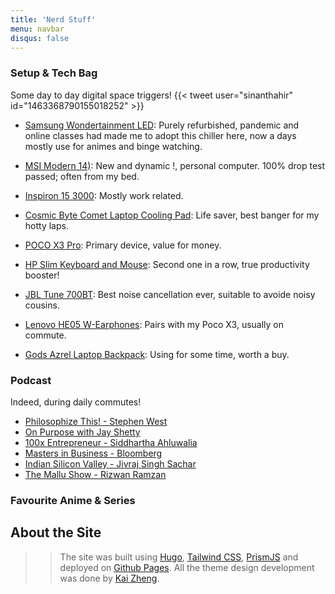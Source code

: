 ```yaml
---
title: 'Nerd Stuff'
menu: navbar
disqus: false
---
```


### Setup & Tech Bag
Some day to day digital space triggers!
{{< tweet user="sinanthahir" id="1463368790155018252" >}}

* [Samsung Wondertainment LED](https://www.amazon.in/Samsung-Inches-Wondertainment-UA32T4340AKXXL-Glossy/dp/B086WZSK4F/ref=sr_1_2?keywords=samsung+32+inch+led+tv&qid=1644163475&sprefix=samsung+32+inch%2Caps%2C534&sr=8-2): Purely refurbished, pandemic and online classes had made me to adopt this chiller here, now a days mostly use for animes and binge watching.

* [MSI Modern 14)](https://www.msi.com/Business-Productivity/Modern-14-B10X-r/Specification): New and dynamic !, personal computer. 100% drop test passed; often from my bed.

* [Inspiron 15 3000](https://www.dell.com/en-in/shop/cty/pdp/spd/inspiron-15-3511-laptop/d560509win9s#configurations_section): Mostly work related.

* [Cosmic Byte Comet Laptop Cooling Pad](https://www.thecosmicbyte.com/computer-accessories/laptop-cooling-pad/cosmic-byte-asteroid-laptop-cooling-pad-blue): Life saver, best banger for my hotty laps.

* [POCO X3 Pro](https://www.flipkart.com/poco-x3-pro-steel-blue-128-gb/p/itm527548fcdf883): Primary device, value for money.

* [HP Slim Keyboard and Mouse](https://www.amazon.in/HP-Wireless-Keyboard-connectivity-Extended/dp/B08WHFR2RY/ref=sr_1_15?keywords=hp+wireless+keyboard+and+mouse&qid=1644164324&sprefix=hp+wireless%2Caps%2C408&sr=8-15): Second one in a row, true productivity booster!

* [JBL Tune 700BT](https://www.jbl.com/over-ear-headphones/TUNE700BT.html): Best noise cancellation ever, suitable to avoide noisy cousins. 

* [Lenovo HE05 W-Earphones](https://www.flipkart.com/lenovo-he05-bluetooth-headset/p/itm5dc76d7f7cbf7): Pairs with my Poco X3, usually on commute.

* [Gods Azrel Laptop Backpack](https://www.roadgods.com/product/azrel-15-6-inch-green-laptop-backpack/): Using for some time, worth a buy.


### Podcast
Indeed, during daily commutes!

* [Philosophize This! - Stephen West](https://open.spotify.com/show/2Shpxw7dPoxRJCdfFXTWLE?si=7a70d692917c48af)
* [On Purpose with Jay Shetty](https://open.spotify.com/show/5EqqB52m2bsr4k1Ii7sStc?si=abe29c86f8a7496c)
* [100x Entrepreneur - Siddhartha Ahluwalia](https://open.spotify.com/show/73VanEvg9Rhp2SOOJPFaav)
* [Masters in Business - Bloomberg](https://open.spotify.com/show/4vd6fOEkEw0F7nnqA4UmNu?si=33b498cc60d140bf)
* [Indian Silicon Valley - Jivraj Singh Sachar](https://open.spotify.com/show/5HZ9y88I43ba7pO5S3K9nM)
* [The Mallu Show - Rizwan Ramzan](https://open.spotify.com/show/0HwNbH4waHN5c3xaFr2TQO?si=444eb499c83c4258)

### Favourite Anime & Series


## About the Site
>> The site was built using [Hugo](https://gohugo.io/), [Tailwind CSS](https://tailwindcss.com/), [PrismJS](https://github.com/PrismJS/prism)  and deployed on [Github Pages](https://docs.github.com/en/pages/getting-started-with-github-pages/about-github-pages#user--organization-pages). All the theme design development was done by [Kai Zheng](https://github.com/kaiiiz).